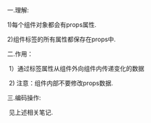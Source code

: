 一.理解:

  1)每个组件对象都会有props属性.

   2)组件标签的所有属性都保存在props中.

二.作用：

​    1）通过标签属性从组件外向组件内传递变化的数据

​    2)  注意：组件内部不要修改props数据.

三.编码操作:

​    见上述相关笔记.



 